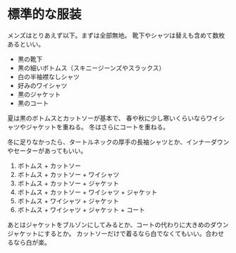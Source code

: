 # 標準的な服装

メンズはとりあえず以下。まずは全部無地。
靴下やシャツは替えも含めて数枚あるといい。

- 黒の靴下
- 黒の細いボトムス（スキニージーンズやスラックス）
- 白の半袖襟なしシャツ
- 好みのワイシャツ
- 黒のジャケット
- 黒のコート

夏は黒のボトムスとカットソーが基本で、
春や秋に少し寒いくらいならワイシャツやジャケットを重ねる。
冬はさらにコートを重ねる。

冬に足りなかったら、タートルネックの厚手の長袖シャツとか、インナーダウンやセーターがあってもいい。

1. ボトムス + カットソー
2. ボトムス + カットソー + ワイシャツ
3. ボトムス + カットソー + ジャケット
4. ボトムス + カットソー + ワイシャツ + ジャケット
5. ボトムス + ワイシャツ + ジャケット
6. ボトムス + ワイシャツ + ジャケット + コート

あとはジャケットをブルゾンにしてみるとか、コートの代わりに大きめのダウンジャケットにするとか。
カットソーだけで着るなら白でなくてもいい。合わせるなら白が楽。
